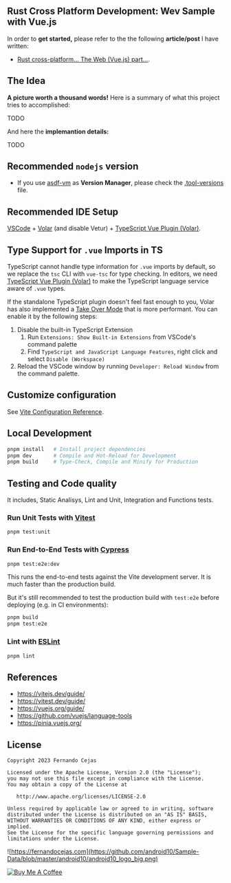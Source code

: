 ## Rust Cross Platform Development: Wev Sample with Vue.js

In order to **get started,** please refer to the the following **article/post** I have written:

- [Rust cross-platform... The Web (Vue.js) part...](https://fernandocejas.com/blog/engineering/2023-10-31-rust-cross-platform-web/).

## The Idea

**A picture worth a thousand words!** Here is a summary of what this project tries to accomplished:

<!-- <p align="center">
  <img src="https://github.com/android10/Rust-Cross-Platform-Development/assets/1360604/04cbde40-1d4e-4f8d-8619-30142e186c25" width="400" alt="rust-cross-platform-project-overview"/>
</p> -->

TODO

And here the **implemantion details:**

<!-- <p align="center">
  <img src="https://github.com/android10/Rust-Cross-Platform-Development/assets/1360604/18d8a3f2-a487-4b2a-9000-1e4e52ab58d3" width="400" alt="rust-cross-platform-project-overview"/>
</p> -->

TODO

## Recommended `nodejs` version

 - If you use [asdf-vm](https://asdf-vm.com/) as **Version Manager**, please check the [.tool-versions](.tool-versions) file.

## Recommended IDE Setup

[VSCode](https://code.visualstudio.com/) + [Volar](https://marketplace.visualstudio.com/items?itemName=Vue.volar) (and disable Vetur) + [TypeScript Vue Plugin (Volar)](https://marketplace.visualstudio.com/items?itemName=Vue.vscode-typescript-vue-plugin).

## Type Support for `.vue` Imports in TS

TypeScript cannot handle type information for `.vue` imports by default, so we replace the `tsc` CLI with `vue-tsc` for type checking. In editors, we need [TypeScript Vue Plugin (Volar)](https://marketplace.visualstudio.com/items?itemName=Vue.vscode-typescript-vue-plugin) to make the TypeScript language service aware of `.vue` types.

If the standalone TypeScript plugin doesn't feel fast enough to you, Volar has also implemented a [Take Over Mode](https://github.com/johnsoncodehk/volar/discussions/471#discussioncomment-1361669) that is more performant. You can enable it by the following steps:

1. Disable the built-in TypeScript Extension
    1) Run `Extensions: Show Built-in Extensions` from VSCode's command palette
    2) Find `TypeScript and JavaScript Language Features`, right click and select `Disable (Workspace)`
2. Reload the VSCode window by running `Developer: Reload Window` from the command palette.

## Customize configuration

See [Vite Configuration Reference](https://vitejs.dev/config/).

## Local Development

```bash
pnpm install   # Install project dependencies
pnpm dev       # Compile and Hot-Reload for Development 
pnpm build     # Type-Check, Compile and Minify for Production       
```

## Testing and Code quality

It includes, Static Analisys, Lint and Unit, Integration and Functions tests.

### Run Unit Tests with [Vitest](https://vitest.dev/)

```sh
pnpm test:unit
```

### Run End-to-End Tests with [Cypress](https://www.cypress.io/)

```sh
pnpm test:e2e:dev
```

This runs the end-to-end tests against the Vite development server.
It is much faster than the production build.

But it's still recommended to test the production build with `test:e2e` before deploying (e.g. in CI environments):

```sh
pnpm build
pnpm test:e2e
```

### Lint with [ESLint](https://eslint.org/)

```sh
pnpm lint
```

## References

 - https://vitejs.dev/guide/ 
 - https://vitest.dev/guide/ 
 - https://vuejs.org/guide/
 - https://github.com/vuejs/language-tools 
 - https://pinia.vuejs.org/

## License

    Copyright 2023 Fernando Cejas

    Licensed under the Apache License, Version 2.0 (the "License");
    you may not use this file except in compliance with the License.
    You may obtain a copy of the License at

       http://www.apache.org/licenses/LICENSE-2.0

    Unless required by applicable law or agreed to in writing, software
    distributed under the License is distributed on an "AS IS" BASIS,
    WITHOUT WARRANTIES OR CONDITIONS OF ANY KIND, either express or implied.
    See the License for the specific language governing permissions and
    limitations under the License.


![https://fernandocejas.com](https://github.com/android10/Sample-Data/blob/master/android10/android10_logo_big.png)

<a href="https://www.buymeacoffee.com/android10" target="_blank"><img src="https://www.buymeacoffee.com/assets/img/custom_images/orange_img.png" alt="Buy Me A Coffee" style="height: auto !important;width: auto !important;" ></a>
